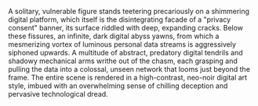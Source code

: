 A solitary, vulnerable figure stands teetering precariously on a shimmering digital platform, which itself is the disintegrating facade of a "privacy consent" banner, its surface riddled with deep, expanding cracks. Below these fissures, an infinite, dark digital abyss yawns, from which a mesmerizing vortex of luminous personal data streams is aggressively siphoned upwards. A multitude of abstract, predatory digital tendrils and shadowy mechanical arms writhe out of the chasm, each grasping and pulling the data into a colossal, unseen network that looms just beyond the frame. The entire scene is rendered in a high-contrast, neo-noir digital art style, imbued with an overwhelming sense of chilling deception and pervasive technological dread.